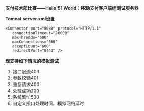 **支付技术部比赛——Hello 51 World：移动支付客户端组测试服务器**

**Tomcat server.xml设置**
```
<Connector port="8080" protocol="HTTP/1.1"
   connectionTimeout="20000"
   maxThreads="600"
   maxConnections="600"
   acceptCount="600"
   redirectPort="8443" />
```

**现支持如下情况的模拟测试**
1. 接口限流403
2. 参数校验401
3. 重复请求400
4. 处理成功200
5. 系统繁忙500
6. 自定义接口处理时间，模拟网络延时